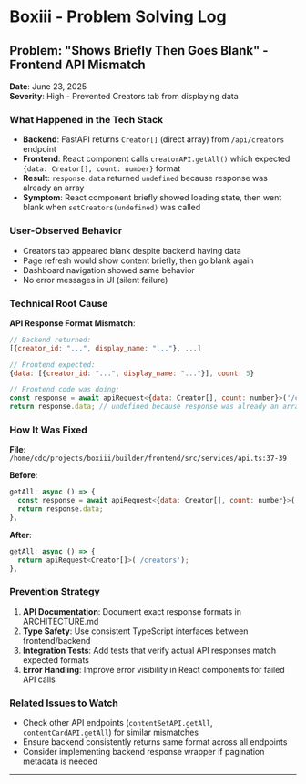# Boxiii - Problem Solving Log

## Problem: "Shows Briefly Then Goes Blank" - Frontend API Mismatch

**Date**: June 23, 2025  
**Severity**: High - Prevented Creators tab from displaying data

### What Happened in the Tech Stack
- **Backend**: FastAPI returns `Creator[]` (direct array) from `/api/creators` endpoint
- **Frontend**: React component calls `creatorAPI.getAll()` which expected `{data: Creator[], count: number}` format
- **Result**: `response.data` returned `undefined` because response was already an array
- **Symptom**: React component briefly showed loading state, then went blank when `setCreators(undefined)` was called

### User-Observed Behavior
- Creators tab appeared blank despite backend having data
- Page refresh would show content briefly, then go blank again
- Dashboard navigation showed same behavior
- No error messages in UI (silent failure)

### Technical Root Cause
**API Response Format Mismatch**:
```javascript
// Backend returned:
[{creator_id: "...", display_name: "..."}, ...]

// Frontend expected:
{data: [{creator_id: "...", display_name: "..."}], count: 5}

// Frontend code was doing:
const response = await apiRequest<{data: Creator[], count: number}>('/creators');
return response.data; // undefined because response was already an array
```

### How It Was Fixed
**File**: `/home/cdc/projects/boxiii/builder/frontend/src/services/api.ts:37-39`

**Before**:
```javascript
getAll: async () => {
  const response = await apiRequest<{data: Creator[], count: number}>('/creators');
  return response.data;
},
```

**After**:
```javascript
getAll: async () => {
  return apiRequest<Creator[]>('/creators');
},
```

### Prevention Strategy
1. **API Documentation**: Document exact response formats in ARCHITECTURE.md
2. **Type Safety**: Use consistent TypeScript interfaces between frontend/backend  
3. **Integration Tests**: Add tests that verify actual API responses match expected formats
4. **Error Handling**: Improve error visibility in React components for failed API calls

### Related Issues to Watch
- Check other API endpoints (`contentSetAPI.getAll`, `contentCardAPI.getAll`) for similar mismatches
- Ensure backend consistently returns same format across all endpoints
- Consider implementing backend response wrapper if pagination metadata is needed

---